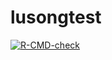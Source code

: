 # lusongtest
<!-- badges: start -->
[![R-CMD-check](https://github.com/prjmanthey/lusongtest/actions/workflows/R-CMD-check.yaml/badge.svg)](https://github.com/prjmanthey/lusongtest/actions/workflows/R-CMD-check.yaml)
<!-- badges: end -->

